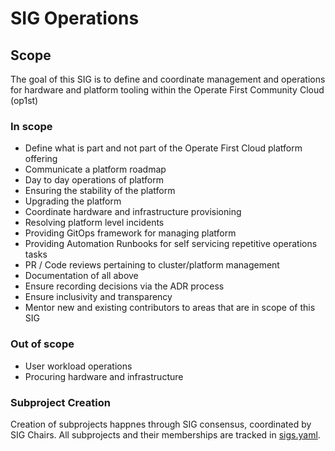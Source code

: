 # SIG Operations

## Scope

The goal of this SIG is to define and coordinate management and operations for hardware and platform tooling within the
Operate First Community Cloud (op1st)

### In scope

* Define what is part and not part of the Operate First Cloud platform offering
* Communicate a platform roadmap
* Day to day operations of platform
* Ensuring the stability of the platform
* Upgrading the platform
* Coordinate hardware and infrastructure provisioning
* Resolving platform level incidents
* Providing GitOps framework for managing platform
* Providing Automation Runbooks for self servicing repetitive operations tasks
* PR / Code reviews pertaining to cluster/platform management
* Documentation of all above
* Ensure recording decisions via the ADR process
* Ensure inclusivity and transparency
* Mentor new and existing contributors to areas that are in scope of this SIG

### Out of scope

* User workload operations
* Procuring hardware and infrastructure

### Subproject Creation

Creation of subprojects happnes through SIG consensus, coordinated by SIG Chairs.
All subprojects and their memberships are tracked in [sigs.yaml](../sigs.yaml).
